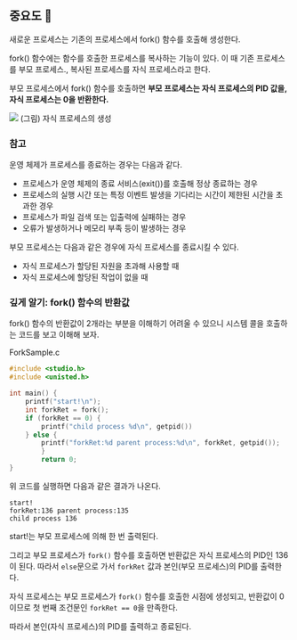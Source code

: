 ## 중요도 🥇

새로운 프로세스는 기존의 프로세스에서 fork() 함수를 호출해 생성한다.

fork() 함수에는 함수를 호출한 프로세스를 복사하는 기능이 있다. 이 때 기존 프로세스를 부모 프로세스., 복사된 프로세스를 자식 프로세스라고 한다.

부모 프로세스에서 fork() 함수를 호출하면 **부모 프로세스는 자식 프로세스의 PID 값을, 자식 프로세스는 0을 반환한다.**


![](https://i.imgur.com/blSjlPR.jpeg)
(그림) 자식 프로세스의 생성

### 참고
운영 체제가 프로세스를 종료하는 경우는 다음과 같다.

- 프로세스가 운영 체제의 종료 서비스(exit())를 호출해 정상 종료하는 경우
- 프로세스의 실행 시간 또는 특정 이벤트 발생을 기다리는 시간이 제한된 시간을 초과한 경우
- 프로세스가 파일 검색 또는 입출력에 실패하는 경우
- 오류가 발생하거나 메모리 부족 등이 발생하는 경우

부모 프로세스는 다음과 같은 경우에 자식 프로세스를 종료시킬 수 있다.

- 자식 프로세스가 할당된 자원을 초과해 사용할 때
- 자식 프로세스에 할당된 작업이 없을 때


### 깊게 알기: fork() 함수의 반환값
fork() 함수의 반환값이 2개라는 부분을 이해하기 어려울 수 있으니 시스템 콜을 호출하는 코드를 보고 이해해 보자.

ForkSample.c
```c
#include <studio.h>
#include <unisted.h>

int main() {
	printf("start!\n");
	int forkRet = fork();
	if (forkRet == 0) {
		printf("child process %d\n", getpid())
	} else {
		printf("forkRet:%d parent process:%d\n", forkRet, getpid());
		}
		return 0;
}
```

위 코드를 실행하면 다음과 같은 결과가 나온다.

```
start!
forkRet:136 parent process:135
child process 136
```

start!는 부모 프로세스에 의해 한 번 출력된다.

그리고 부모 프로세스가 `fork()` 함수를 호출하면 반환값은 자식 프로세스의 PID인 136이 된다. 따라서 `else`문으로 가서 `forkRet` 값과 본인(부모 프로세스)의 PID를 출력한다.

자식 프로세스는 부모 프로세스가 `fork()` 함수를 호출한 시점에 생성되고, 반환값이 0이므로 첫 번째 조건문인 `forkRet == 0`을 만족한다. 

따라서 본인(자식 프로세스)의 PID를 출력하고 종료된다.